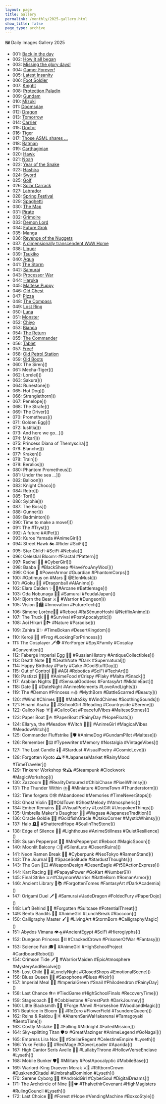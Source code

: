 ```yaml
---
layout: page
title: Gallery
permalink: /monthly/2025-gallery.html
show_title: false
page_type: archive
---
```


🖼️ Daily Images Gallery 2025

- 001: [Back in the day](https://pbs.twimg.com/media/Gg2cGkZXoAA-hOW?format=jpg&name=medium)
- 002: [How it all began](https://pbs.twimg.com/media/Gg2jnszXMAAdjnM?format=jpg&name=medium)
- 003: [Missing the glory days!](https://pbs.twimg.com/media/Gg2lzxGW0AAdXl3?format=jpg&name=medium)
- 004: [Gamer Forever!](https://pbs.twimg.com/media/Gg2p2uKXsAAmyPl?format=jpg&name=medium)
- 005: [Latest Insanity](https://pbs.twimg.com/media/Gg6BZ0OWoAAAPgU?format=jpg&name=medium)
- 006: [Foot Soldier](https://pbs.twimg.com/media/Gg6HiLNXkAALhUb?format=jpg&name=medium)
- 007: [Knight](https://pbs.twimg.com/media/Gg6IrCJXUAAx9Y8?format=jpg&name=medium)
- 008: [Protection Paladin](https://pbs.twimg.com/media/Gg6LgQ3WUAAWvqq?format=jpg&name=medium)
- 009: [Gundam](https://pbs.twimg.com/media/Gg6PioUWIAAm1GF?format=jpg&name=medium)
- 010: [Mizuki](https://pbs.twimg.com/media/Gg6VZZWWcAEcadV?format=jpg&name=medium)
- 011: [Doomsday](https://pbs.twimg.com/media/Gg-0rqkWkAAmjtB?format=jpg&name=medium)
- 012: [Dragon](https://pbs.twimg.com/media/GhFZdNKWgAA1IK8?format=jpg&name=medium)
- 013: [Tomorrow](https://pbs.twimg.com/media/GhI4u6wXQAAYCab?format=jpg&name=medium)
- 014: [Carrier](https://pbs.twimg.com/media/GhNlYZVW4AAtAcs?format=jpg&name=medium)
- 015: [Doctor](https://pbs.twimg.com/media/GhT2Pp9XMAA4UUG?format=jpg&name=medium)
- 016: [Tiger](https://pbs.twimg.com/media/GheYAS1XIAE6KVP?format=jpg&name=medium)
- 017: [Those ASML shares …](https://pbs.twimg.com/media/GhguaqUWMAEWPMq?format=jpg&name=medium)
- 018: [Batman](https://pbs.twimg.com/media/GhjviSqXYAAlzW3?format=jpg&name=medium)
- 019: [Carthaginian](https://pbs.twimg.com/media/GhqdwQmXsAAjnD-?format=jpg&name=medium)
- 020: [Hawk](https://pbs.twimg.com/media/GhvP8UuXgAA61Nw?format=jpg&name=medium)
- 021: [Noah](https://pbs.twimg.com/media/Gh1da0MWgAAQh_6?format=jpg&name=medium)
- 022: [Year of the Snake](https://pbs.twimg.com/media/Gh5d1t0XAAAaimI?format=jpg&name=medium)
- 023: [Hashira](https://pbs.twimg.com/media/Gh8jD2xW8AAeUTf?format=jpg&name=medium)
- 024: [Sword](https://pbs.twimg.com/media/GiDZaB4W8AAugWx?format=jpg&name=medium)
- 025: [Golf](https://pbs.twimg.com/media/GiHQkB-WQAAAFly?format=jpg&name=medium)
- 026: [Solar Carrack](https://pbs.twimg.com/media/GiM6VzDWYAAdBdJ?format=jpg&name=medium)
- 027: [Labrador](https://pbs.twimg.com/media/GiSTnNuW4AAdXYK?format=jpg&name=medium)
- 028: [Spring Festival](https://pbs.twimg.com/media/GiXSfbrXoAA5uJq?format=jpg&name=medium)
- 029: [Spaghetti](https://pbs.twimg.com/media/GihJ_ulWMAAVVLJ?format=jpg&name=medium)
- 030: [The Map](https://pbs.twimg.com/media/GihM4DjWsAEHmOR?format=jpg&name=medium)
- 031: [Pirate](https://pbs.twimg.com/media/GimhE38XMAABiLx?format=jpg&name=medium)
- 032: [Grimoire](https://pbs.twimg.com/media/Gitv_QiXkAA3mYA?format=jpg&name=medium)
- 033: [Demon Lord](https://pbs.twimg.com/media/GiytSg6WUAAWS69?format=jpg&name=medium)
- 034: [Future Grok](https://pbs.twimg.com/media/Gi1ouCxXgAAKMCj?format=jpg&name=medium)
- 035: [Manga](https://pbs.twimg.com/media/Gi6Dk-zWIAANgz2?format=jpg&name=medium)
- 036: [Revenge of the Nuggets](https://pbs.twimg.com/media/Gi_FIKlWAAASuBO?format=jpg&name=medium)
- 037: [A dimensionally transcendent WoW Home](https://pbs.twimg.com/media/GjEN_RpXcAAzq4Z?format=jpg&name=medium)
- 038: [Liquor](https://pbs.twimg.com/media/GjKpC4vWEAEIUcm?format=jpg&name=medium)
- 039: [Tsukiko](https://pbs.twimg.com/media/GjO6KFoWsAAHPKC?format=jpg&name=medium)
- 040: [Aqua](https://pbs.twimg.com/media/GjT0-qmWQAA9vHW?format=jpg&name=medium)
- 041: [The Storm](https://pbs.twimg.com/media/GjZQyyuX0AA-1fV?format=jpg&name=medium)
- 042: [Samurai](https://pbs.twimg.com/media/GjgLJgYW4AAn0CR?format=jpg&name=medium)
- 043: [Processor War](https://pbs.twimg.com/media/GjjrlMJXwAAtwiG?format=jpg&name=medium)
- 044: [Haruka](https://pbs.twimg.com/media/GjopP3IXEAAJT9l?format=jpg&name=medium)
- 045: [Maltese Puppy](https://pbs.twimg.com/media/GjuK79EXwAAQM61?format=jpg&name=medium)
- 046: [Old Chest](https://pbs.twimg.com/media/GjzLD1tWYAAexVf?format=jpg&name=medium)
- 047: [Pizza](https://pbs.twimg.com/media/Gj4KqPeXEAAF7F0?format=jpg&name=medium)
- 048: [The Compass](https://pbs.twimg.com/media/Gj-C-P_WMAAGqCr?format=jpg&name=medium)
- 049: [Lost Ring](https://pbs.twimg.com/media/GkF6HwXW4AAbMPO?format=jpg&name=medium)
- 050: [Luna](https://pbs.twimg.com/media/GkHiSxyWgAAjqhe?format=jpg&name=medium)
- 051: [Monster](https://pbs.twimg.com/media/GkNYZIJXAAEiNS9?format=jpg&name=medium)
- 052: [Chiyo](https://pbs.twimg.com/media/GkTJNJlW0AE4CIT?format=jpg&name=medium)
- 053: [Bianca](https://pbs.twimg.com/media/GkW8F7nWAAAT5ss?format=jpg&name=medium)
- 054: [The Return](https://pbs.twimg.com/media/GkdHkl6WsAETIlI?format=jpg&name=medium)
- 055: [The Commander](https://pbs.twimg.com/media/GkhVdaAXkAApuy5?format=jpg&name=medium)
- 056: [Tablet](https://pbs.twimg.com/media/GkojQxUWsAEX7Ta?format=jpg&name=medium)
- 057: [Free!](https://pbs.twimg.com/media/GksEdMkXEAAyqYa?format=jpg&name=medium)
- 058: [Old Petrol Station](https://pbs.twimg.com/media/GkzoBvHWEAA-SaM?format=jpg&name=medium)
- 059: [Old Boots](https://pbs.twimg.com/media/Gk45EJZWAAMG8yR?format=jpg&name=medium)
- 060: The Siren]()
- 061: Mecha-Tiger]()
- 062: Lorelei]()
- 063: Sakura]()
- 064: Runestone]()
- 065: Hot Dog]()
- 066: Stranglethorn]()
- 067: Penelope]()
- 068: The Strafe]()
- 069: The Driver]()
- 070: Prometheus]()
- 071: Golden Egg]()
- 072: Iustitia]()
- 073: And here we go…]()
- 074: Mikari]()
- 075: Princess Diana of Themyscira]()
- 076: Blanche]()
- 077: Kraken]()
- 078: Train]()
- 079: Beralios]()
- 080: Phantom Prometheus]()
- 081: Under the sea …]()
- 082: Balloon]()
- 083: Knight Choco]()
- 084: Retro]()
- 085: Tori]()
- 086: Sylphie]()
- 087: The Boss]()
- 088: Gunner]()
- 089: Badminton]()
- 090: Time to make a move!]()
- 091: The #Tryst]()
- 092: A future #AIPet]()
- 093: Kuroe Yamada #AnimeGirl]()
- 094: Street Hawk 🏍️ #Rider #SciFi]()
- 095: Star Child✨#SciFi #Nebula]()
- 096: Celestial Bloom✨#Fractal #Pattern]()
- 097: Rachel 🤷‍♀️ #CyberGirl]()
- 098: Baaba 🐏 #BlackSheep #HaveYouAnyWool]()
- 099: Orion 🦾 #PowerArmor #Guardian #PhantomCorps]()
- 100: #Optimus on #Mars 🦾 @ElonMusk]()
- 101: #Goku 🐉🔮 #Dragonball #AIAnime]()
- 102: Elara Calden ✨🧙‍♀️#Arcane #Battlemage]()
- 103: Oda Nobunaga 👹🗾 #Samurai #FeudalJapan]()
- 104: Bjorn the Bear ⚔️💪 #Warrior #Dungeon]()
- 105: Vision 🌃🏙️ #Innovation #FutureTech]()
- 106: Simone Lorène🤺🌷 #Reboot #RaSênunoHoshi @NetflixAnime]()
- 107: The Truck 🚛🌆 #Survival #PostApocalyptic]()
- 108: Aoi Hikari 💙🏞️ #Nature #Paradise]()
- 109: Zahira ⏳✨ #TimeBokan #DesertKingdom]()
- 110: Keroji 🐸👸 #Frog #LookingForPrincess]()
- 111: The Cosplayer 🗡️🕵️ #YorForger #SpyXFamily #Cosplay #Convention]()
- 112: Fabergé Imperial Egg 🥚💎 #RussianHistory #AntiqueCollectibles]()
- 113: Death Note 📖💀 #DeathNote #Dark #Supernatural]()
- 114: Happy Birthday #Party #Cake #CoolStuffDay]()
- 115: Out of Control 🤖🔴 #AGI #Robotics #SciFi #TechArt]()
- 116: Pastizzi 👩‍🍳🇲🇹 #AnimeFood #Crispy #Flaky #Malta #Snack]()
- 117: Arabian Nights 💃✨ #SensualGoddess #FantasyArt #MiddleEast]()
- 118: Date 💖🌃 #DateNight #AnimeMoments #LoveAndLights]()
- 119: The #Demon #Princess 🔥🩸 #MythBorn #BattleScarred #Beauty]()
- 120: #Wind #Chimes 🎐🇲🇹 #MaltaSky #WindChimes #SoothingSounds]()
- 121: Hinami Asuka 🌳📖 #SchoolGirl #Reading #Countryside #Serene]()
- 122: Calico Nap ☀️🐾 #CalicoCat #PeacefulVibes #MalteseStones]()
- 123: Paper Boat 📰⛵️ #PaperBoat #RainyDay #HopeFloats]()
- 124: Ellarya, the #Meadow #Witch 🌄🧙‍♀️ #AnimeGirl #MagicalVibes #MeadowWitch]()
- 125: Commander Fluffstrike 🐾🛡️ #AnimeDog #GundamPilot #Maltese]()
- 126: Remember 📜⌨️ #Typewriter #Memory #Nostalgia #VintageVibes]()
- 127: The Last Candle 🕯️🌌 #Stardust #VisualPoetry #CosmicLove]()
- 128: Forgotten Kyoto 🕰️☔#JapaneseMarket #RainyMood #TimeTraveler]()
- 129: Tinkerer Workshop 🛠️🕰️ #Steampunk #Clockwork #MagicWorkshop]()
- 130: Zazzoom 🚀🍭 #RealityDetoured #ChibiChase #PixelWhimsy]()
- 131: The Thunder Within ⛈️🌃 #Miniature #DomeTown #Thunderstorm]()
- 132: Time forgets ⏰🕸️ #Abandoned #Memories #TimeNeverStops]()
- 133: Ghost Violin 👻🎻#OldTown #GhostMelody #Atmospheric]()
- 134: Ember Remains 🌿🖤 #VisualPoetry #LostGift #UnspokenThings]()
- 135: Umbrella Maker's Daughter 🎨🌸 #Wagasa #JapaneseTradition]()
- 136: Oracle Goldie 🐠🔮 #GoldfishOracle #OtakuCorner #MysticWhimsy]()
- 137: Halo 🪦🔆 #ShatteredHope #SoulInTheStone]()
- 138: Edge of Silence 🌊💡 #Lighthouse #AnimeStillness #QuietResilience]()
- 139: Susan Pepperpot 🥄✨ #MrsPepperpot #Reboot #MagicSpoon]()
- 140: Moonlit Balcony 🌕🎼 #SilentLute #DesertRuins]()
- 141: Neon Ramen Break 🍜🌃 #Cyberpunk #NeoTokyo #RamenStand]()
- 142: The Journal 📓🌌 #SpaceSolitude #StardustThoughts]()
- 143: The Gun 🔫🎞️ #WeaponDesign #DesertEagle #Pt50ActionExpress]()
- 144: Kart Racing 🏁🍊 #PapayaPower #GoKart #Number6]()
- 145: Final Strike ⚔️🔥#ClaymoreWarrior #BattleBorn #RomanArmor]()
- 146: Ancient Library 📜📚 #ForgottenTomes #FantasyArt #DarkAcademia]()
- 147: Origami Duel 🗡️🐉 #Samurai #JadeDragon #FoldedFury #PaperDojo]()
- 148: Left Behind 🧳🚉 #Forgotten #Suitcase #PotentialThreat]()
- 149: Bento Bandits 🍱🦝 #AnimeGirl #LunchBreak #Raccoon]()
- 150: Calligraphy Master 🖌️🐯 #LivingArt #StormBorn #CalligraphyMagic]()
- 151: Abydos Vimana 👁️🛸#AncientEgypt #SciFi #Hieroglyphs]()
- 152: Dungeon Princess 👑⛓️ #CrackedCrown #PrisonerOfWar #Fantasy]()
- 153: Science Fair 🎓🤖 #AnimeGirl #HighSchoolProject #CardboardRobot]()
- 154: Crimson Tide 🗡️🌅 #WarriorMaiden #EpicAtmosphere #MysteryAndResolve]()
- 155: Lost Child 🌃🧸 #LonelyNight #ClosedShops #EmotionalScene]()
- 156: Blues Queen 🎷💙 #Saxophone #Blues #Noir]()
- 157: Imperial Meal 🐌🥬 #ImperialGreen #Snail #Philodendron #RainyDay]()
- 158: Last Chance ⚽🔥 #TiedGame #HighSchoolFinals #RecoveryTime]()
- 159: Stagecoach 🐎🧳 #Cobblestone #ForestPath #DarkJourney]()
- 160: Little Blacksmith 🦊🔥 #Forge #Anvil #Horseshoe #WoodlandMagic]()
- 161: Beatrice in Bloom 🌸🦋 #ReZero #FlowerField #TsundereQueen]()
- 162: Reina & Raidou 🍱☀️ #AharenSanWaHakarenai #Tamagoyaki #BentoTime]()
- 163: Costly Mistake 🖤🌙 #Falling #Midnight #FailedMission]()
- 164: Sky-splitting Titan 🛡️⚙️ #GreatMazinger #AnimeLegend #GoNagai]()
- 165: Empress Lira Nox 🌌👑 #StellarRegent #CelestineEmpire #Lyseth]()
- 166: Yuke Feldio 🧙🍀 #RedMage #CloverLeader #Aparida]()
- 167: High Cantor Seris Avelle 🎼✨ #LullabyThrone #HollowVerseEnclave #Lyseth]()
- 168: Mobile Bunker 🛡️🚛 #Military #PostApocalyptic #MobileBase]()
- 169: Warlord-King Draeven Morak ⚔️👑 #RiftbornCrown #DuskrendCitadel #UmbrahalDominion #Lyseth]()
- 170: Serene Cyborg 🤖💭 #AndroidGirl #CyberSoul #DigitalDreams]()
- 171: The Archcircle of Nine 🧙‍♀️👁️ #ThalvethirCovenant #HighMagisters #RulingCouncil #Lyseth]()
- 172: Last Choice 🥫✨ #Forest #Hope #VendingMachine #BoxxoStyle]()
